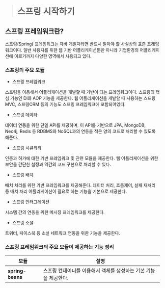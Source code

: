 ># 스프링 시작하기


## 스프링 프레임워크란?

 스프링(Spring) 프레임워크는 자바 개발자라면 반드시 알아야 할 사실상의 표즌 프레임워크이다.
 일반 사용자를 위한 웹 기반 어플리케이션뿐만 아니라 기업환경의 어플리케이션에 이르기까지
 다양한 영역에서 사용되고 있다.
 
### 스프링의 주요 모듈

* 스프링 프레임워크 

스프링을 이용해서 어플리케이션을 개발할 때 기반이 되는 프레임워크이다. 스프링의 핵심 기능인 DI와
AOP 기능을 제공한다. 웹 어플리케이션을 개발할 때 사용하는 스프링MVC, 스프링ORM 등의 기능도 스프링
프레임워크에 포함되어있다.

* 스프링 데이타

데이터 연동을 위한 단일 API를 제공하며, 이 API를 기반으로 JPA, MongoDB, Neo4j, Redis 등 RDBMS와 NoSQL과의
연동을 적은 양의 코드로 처리할 수 있도록 해준다.

* 스프링 시큐리티

인증과 허가에 대한 기반 프레임워크 및 관련 모듈을 제공한다. 웹 어플리케이션을 위한 보안을 간단한 설정과 약간의
코드 구현으로 처리할 수 있다.

* 스프링 배치

배치 처리를 위한 기반 프레임워크를 제공해준다. 데이터 처리, 흐름제어, 실패 재처리 등 배치 처리 어플리케이션이
필요로 하는 기능을 기본으로 제공한다.

* 스프링 인터그레이션

시스템 간의 연동을 위한 메시징 프레임워크를 제공한다.

* 스프링 소셜

트위터, 페이스북 등 소셜 네트워크 연동을 위한 기능을 제공한다.


### 스프링 프레임워크의 주요 모듈이 제공하는 기능 정리

모듈 | 설명
-----|-----
**spring-beans** | 스프링 컨테이너를 이용해서 객체를 생성하는 기본 기능을 제공한다.
